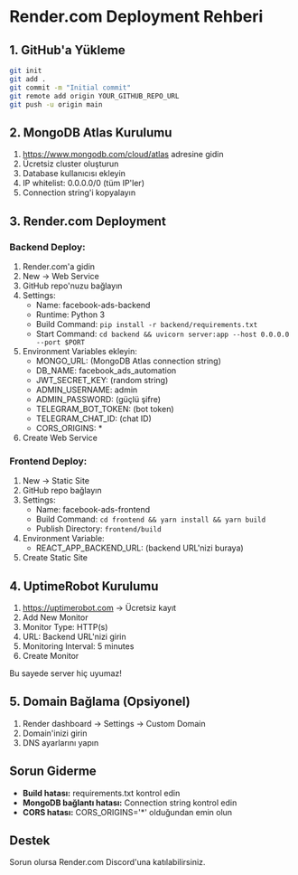 # Render.com Deployment Rehberi

## 1. GitHub'a Yükleme

```bash
git init
git add .
git commit -m "Initial commit"
git remote add origin YOUR_GITHUB_REPO_URL
git push -u origin main
```

## 2. MongoDB Atlas Kurulumu

1. https://www.mongodb.com/cloud/atlas adresine gidin
2. Ücretsiz cluster oluşturun
3. Database kullanıcısı ekleyin
4. IP whitelist: 0.0.0.0/0 (tüm IP'ler)
5. Connection string'i kopyalayın

## 3. Render.com Deployment

### Backend Deploy:
1. Render.com'a gidin
2. New → Web Service
3. GitHub repo'nuzu bağlayın
4. Settings:
   - Name: facebook-ads-backend
   - Runtime: Python 3
   - Build Command: `pip install -r backend/requirements.txt`
   - Start Command: `cd backend && uvicorn server:app --host 0.0.0.0 --port $PORT`
5. Environment Variables ekleyin:
   - MONGO_URL: (MongoDB Atlas connection string)
   - DB_NAME: facebook_ads_automation
   - JWT_SECRET_KEY: (random string)
   - ADMIN_USERNAME: admin
   - ADMIN_PASSWORD: (güçlü şifre)
   - TELEGRAM_BOT_TOKEN: (bot token)
   - TELEGRAM_CHAT_ID: (chat ID)
   - CORS_ORIGINS: *
6. Create Web Service

### Frontend Deploy:
1. New → Static Site
2. GitHub repo bağlayın
3. Settings:
   - Name: facebook-ads-frontend
   - Build Command: `cd frontend && yarn install && yarn build`
   - Publish Directory: `frontend/build`
4. Environment Variable:
   - REACT_APP_BACKEND_URL: (backend URL'nizi buraya)
5. Create Static Site

## 4. UptimeRobot Kurulumu

1. https://uptimerobot.com → Ücretsiz kayıt
2. Add New Monitor
3. Monitor Type: HTTP(s)
4. URL: Backend URL'nizi girin
5. Monitoring Interval: 5 minutes
6. Create Monitor

Bu sayede server hiç uyumaz!

## 5. Domain Bağlama (Opsiyonel)

1. Render dashboard → Settings → Custom Domain
2. Domain'inizi girin
3. DNS ayarlarını yapın

## Sorun Giderme

- **Build hatası:** requirements.txt kontrol edin
- **MongoDB bağlantı hatası:** Connection string kontrol edin
- **CORS hatası:** CORS_ORIGINS='*' olduğundan emin olun

## Destek

Sorun olursa Render.com Discord'una katılabilirsiniz.